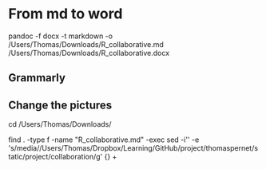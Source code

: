 # From md to word

pandoc -f docx -t markdown -o /Users/Thomas/Downloads/R_collaborative.md /Users/Thomas/Downloads/R_collaborative.docx

## Grammarly



## Change the pictures

cd /Users/Thomas/Downloads/

find . -type f -name "R_collaborative.md" -exec sed -i'' -e 's/media/\/Users\/Thomas\/Dropbox\/Learning\/GitHub\/project\/thomaspernet\/static\/project\/collaboration/g' {} +



